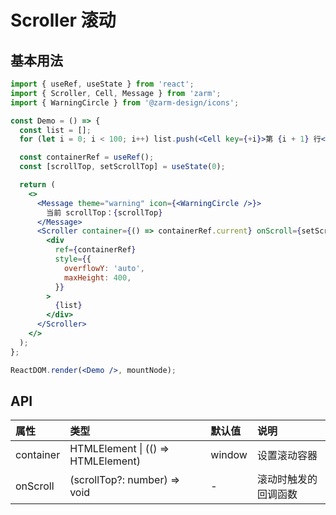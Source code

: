 # Scroller 滚动

## 基本用法

```jsx
import { useRef, useState } from 'react';
import { Scroller, Cell, Message } from 'zarm';
import { WarningCircle } from '@zarm-design/icons';

const Demo = () => {
  const list = [];
  for (let i = 0; i < 100; i++) list.push(<Cell key={+i}>第 {i + 1} 行</Cell>);

  const containerRef = useRef();
  const [scrollTop, setScrollTop] = useState(0);

  return (
    <>
      <Message theme="warning" icon={<WarningCircle />}>
        当前 scrollTop：{scrollTop}
      </Message>
      <Scroller container={() => containerRef.current} onScroll={setScrollTop}>
        <div
          ref={containerRef}
          style={{
            overflowY: 'auto',
            maxHeight: 400,
          }}
        >
          {list}
        </div>
      </Scroller>
    </>
  );
};

ReactDOM.render(<Demo />, mountNode);
```

## API

| 属性      | 类型                               | 默认值 | 说明                 |
| :-------- | :--------------------------------- | :----- | :------------------- |
| container | HTMLElement \| (() => HTMLElement) | window | 设置滚动容器         |
| onScroll  | (scrollTop?: number) => void       | -      | 滚动时触发的回调函数 |
